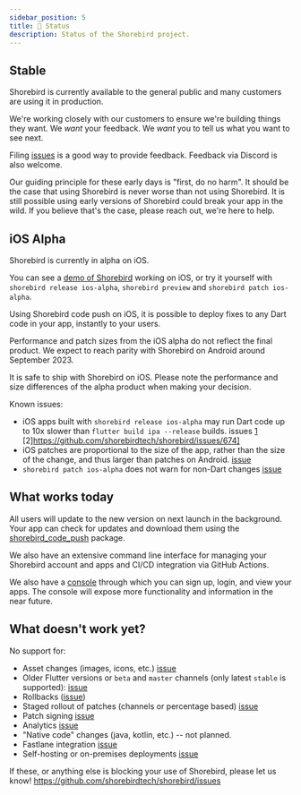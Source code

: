 ```yaml
---
sidebar_position: 5
title: 👷 Status
description: Status of the Shorebird project.
---
```


## Stable

Shorebird is currently available to the general public and many customers are using it in
production.

We're working closely with our customers to ensure we're building things
they want. We _want_ your feedback. We _want_ you to tell us what you want to see next.

Filing [issues](https://github.com/shorebirdtech/shorebird/issues) is a good way
to provide feedback. Feedback via Discord is also welcome.

Our guiding principle for these early days is "first, do no harm". It should be
the case that using Shorebird is never worse than not using Shorebird. It is
still possible using early versions of Shorebird could break your app in the
wild. If you believe that's the case, please reach out, we're here to help.

## iOS Alpha

Shorebird is currently in alpha on iOS.

You can see a [demo of Shorebird](https://www.youtube.com/watch?v=7KDgFvdogsE)
working on iOS, or try it yourself with
`shorebird release ios-alpha`, `shorebird preview` and
`shorebird patch ios-alpha`.

Using Shorebird code push on iOS, it is possible to deploy fixes to any Dart
code in your app, instantly to your users.

Performance and patch sizes from the iOS alpha do not reflect the final
product. We expect to reach parity with Shorebird on Android around September 2023.

It is safe to ship with Shorebird on iOS. Please note the performance
and size differences of the alpha product when making your decision.

Known issues:

- iOS apps built with `shorebird release ios-alpha` may run Dart code up to 10x
  slower than `flutter build ipa --release` builds.
  issues [1](https://github.com/shorebirdtech/shorebird/issues/673)
  [2]https://github.com/shorebirdtech/shorebird/issues/674]
- iOS patches are proportional to the size of the app, rather than the size of
  the change, and thus larger than patches on Android.
  [issue](https://github.com/shorebirdtech/shorebird/issues/675)
- `shorebird patch ios-alpha` does not warn for non-Dart changes
  [issue](https://github.com/shorebirdtech/shorebird/issues/679)

## What works today

All users will update to the new version on next launch in the background.
Your app can check for updates and download them using the
[shorebird_code_push](https://pub.dev/packages/shorebird_code_push) package.

We also have an extensive command line interface for managing your Shorebird
account and apps and CI/CD integration via GitHub Actions.

We also have a [console](https://console.shorebird.dev) through which you can
sign up, login, and view your apps. The console will expose more functionality
and information in the near future.

## What doesn't work yet?

No support for:

- Asset changes (images, icons, etc.) [issue](https://github.com/shorebirdtech/shorebird/issues/318)
- Older Flutter versions or `beta` and `master` channels (only latest `stable` is supported): [issue](https://github.com/shorebirdtech/shorebird/issues/472)
- Rollbacks ([issue](https://github.com/shorebirdtech/shorebird/issues/126))
- Staged rollout of patches (channels or percentage based) [issue](https://github.com/shorebirdtech/shorebird/issues/110)
- Patch signing [issue](https://github.com/shorebirdtech/shorebird/issues/112)
- Analytics [issue](https://github.com/shorebirdtech/shorebird/issues/197)
- "Native code" changes (java, kotlin, etc.) -- not planned.
- Fastlane integration [issue](https://github.com/shorebirdtech/shorebird/issues/257)
- Self-hosting or on-premises deployments [issue](https://github.com/shorebirdtech/shorebird/issues/485)

If these, or anything else is blocking your use of Shorebird, please let us know!
https://github.com/shorebirdtech/shorebird/issues
